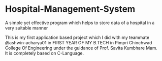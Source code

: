 # Hospital-Management-System
A simple yet effective program which helps to store data of a hospital in a very suitable manner

This is my first application based project which I did with my teammate @ashwin-acharya01 in FIRST YEAR OF MY B.TECH in Pimpri Chinchwad College Of Engineering under the guidance of Prof. Savita Kumbhare Mam.
It is completely based on C-Language.


